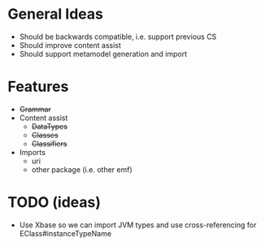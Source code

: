 # General Ideas

- Should be backwards compatible, i.e. support previous CS
- Should improve content assist
- Should support metamodel generation and import


# Features

- ~~Grammar~~
- Content assist
  - ~~DataTypes~~
  - ~~Classes~~
  - ~~Classifiers~~
- Imports
  - uri
  - other package (i.e. other emf)  
  
# TODO (ideas)

- Use Xbase so we can import JVM types and use cross-referencing for EClass#instanceTypeName
